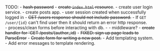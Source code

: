 TODO:
	- 	~~hash password~~
	- 	~~create `index.html` resource~~.
	- 	create user login service.
	- 	create posts app.
	-   user session created when successfully logged in
	-   ~~GET /users response should not include password.~~
	-   If `GET /user/{id}` can't find user then it should return an error http response.	
	-   process/clean forms before interacting with db.
	-   	- middleware?
	- 	~~create handler for `GET /posts/{author_id}~~
	-   ~~FIXED: sign up page leads to ParseError~~
	-	~~Create form for writing a new post.~~
	-	Add templating system.  
	-	Add error messages to template rendering.
